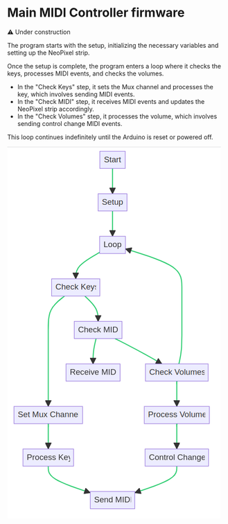 # Main MIDI Controller firmware

⚠️ Under construction

The program starts with the setup, initializing the necessary variables and setting up the NeoPixel strip. 

Once the setup is complete, the program enters a loop where it checks the keys, processes MIDI events, and checks the volumes.

- In the "Check Keys" step, it sets the Mux channel and processes the key, which involves sending MIDI events.
- In the "Check MIDI" step, it receives MIDI events and updates the NeoPixel strip accordingly.
- In the "Check Volumes" step, it processes the volume, which involves sending control change MIDI events.

This loop continues indefinitely until the Arduino is reset or powered off.

<img src="https://github.com/Openpipes-org/Main_MIDI_Controller_firmware/blob/main/images/flowchart_firmware.png" title="" alt="Flowchart" data-align="center">
